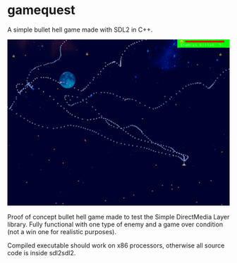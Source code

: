 # gamequest
 A simple bullet hell game made with SDL2 in C++.

![img](https://github.com/jmjm93/gamequest/blob/main/img/readmeimg.png)

Proof of concept bullet hell game made to test the Simple DirectMedia Layer library. Fully functional with one type of enemy and a game over condition (not a win one for realistic purposes).

Compiled executable should work on x86 processors, otherwise all source code is inside sdl2sdl2.